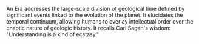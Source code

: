 
An Era addresses the large-scale division of geological time defined by significant events linked to the evolution of the planet. It elucidates the temporal continuum, allowing humans to overlay intellectual order over the chaotic nature of geologic history. It recalls Carl Sagan's wisdom: "Understanding is a kind of ecstasy."

